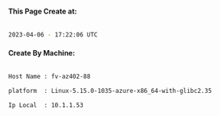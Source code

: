 
   
#### This Page Create at:

```bash

2023-04-06 - 17:22:06 UTC

```

#### Create By Machine:

```bash

Host Name : fv-az402-88

platform  : Linux-5.15.0-1035-azure-x86_64-with-glibc2.35

Ip Local  : 10.1.1.53

```

